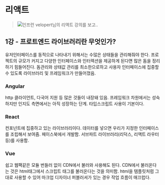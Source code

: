 # 리액트
> ![인프런](https://www.inflearn.com) velopert님의 리액트 강의를 보고..

## 1강 - 프로트엔드 라이브러리란 무엇인가?
유저인터페이스를 동적으로 나타내기 위해서는 수많은 상태들을 관리해줘야 한다.
프로젝트의 규모가 커지고 다양한 인터페이스와 인터렉션을 제공하게 된다면 많은 돔을 정리하기 힘들어진다.
돔관리와 상태값 관리를 최소한으로하고 사용자 인터페이스에 집중할 수 있도록 라이브러리 및 프레임워크가 만들어졌음.

### Angular
http 클라이언트, 다국어 지원 등 많은 것들이 내장돼 있음. 프레임워크 차원에서는 성숙하지만 인지도 측면에서는 아직 성장하는 단계. 타입스크립트 사용이 기본이다. 

### React
컨포넌트에 집중하고 있는 라이브러리이다. 데이터를 넣으면 우리가 지정한 인터페이스를 조립해서 보여줌. 페이스북에서 개발함. 서브파트 라이브러리(리덕스, 리액트 라우터 등)를 사용함.

### Vue
쉽고 웹팩같은 모듈 번들러 없이 CDN에서 불러와 사용해도 된다. CDN에서 불러온다는 것은 html태그에서 스크립트 태그를 불러온다는 것을 의미함. html을 템플릿처럼 그대로 사용할 수 있어 마크업 디자이너 퍼블러셔가 있는 경우 작업 흐름이 매끄럽다.
